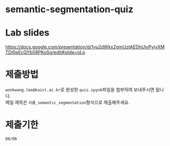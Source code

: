 # semantic-segmentation-quiz

# Lab slides
https://docs.google.com/presentation/d/1yu2dWkx2gmUztAEDhUivPyjvXMTDI0eEcQYb08PKqSg/edit#slide=id.p


# 제출방법
`wonkwang.lee@kaist.ac.kr`로 완성한 `quiz.ipynb`파일을 첨부하여 보내주시면 됩니다. <br>
메일 제목은 `이름_semantic_segmentation`형식으로 제출해주세요. <br>

# 제출기한
`08/08`
